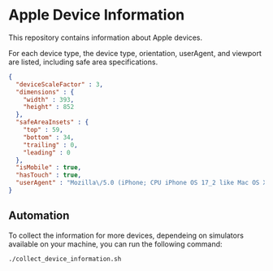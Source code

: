 # Apple Device Information

This repository contains information about Apple devices.

For each device type,
the device type, orientation, userAgent, and viewport are listed, including safe area specifications.
```json
{
  "deviceScaleFactor" : 3,
  "dimensions" : {
    "width" : 393,
    "height" : 852
  },
  "safeAreaInsets" : {
    "top" : 59,
    "bottom" : 34,
    "trailing" : 0,
    "leading" : 0
  },
  "isMobile" : true,
  "hasTouch" : true,
  "userAgent" : "Mozilla\/5.0 (iPhone; CPU iPhone OS 17_2 like Mac OS X) AppleWebKit\/605.1.15 (KHTML, like Gecko) Mobile\/15E148"
}
```

## Automation

To collect the information for more devices, dependeing on simulators available on your machine, 
you can run the following command:
```bash
./collect_device_information.sh
```